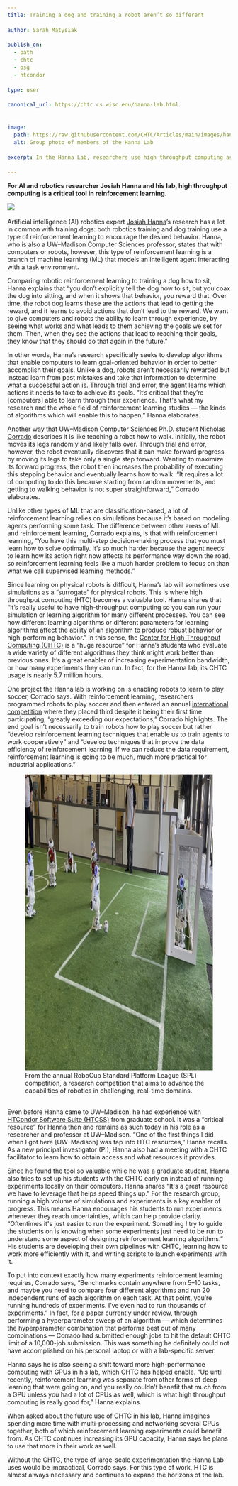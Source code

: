 ```yaml
---
title: Training a dog and training a robot aren’t so different

author: Sarah Matysiak

publish_on:
  - path
  - chtc
  - osg
  - htcondor
  
type: user

canonical_url: https://chtc.cs.wisc.edu/hanna-lab.html


image:
  path: https://raw.githubusercontent.com/CHTC/Articles/main/images/hannalab.png
  alt: Group photo of members of the Hanna Lab
  
excerpt: In the Hanna Lab, researchers use high throughput computing as a critical tool for training robots with reinforcement learning.

---
```


**For AI and robotics researcher Josiah Hanna and his lab, high throughput computing is a critical tool in reinforcement learning.**

![](https://lh7-us.googleusercontent.com/Zcf4iUkUE9DGnTyeEwlSEB7C3kIG7ZJBjpmrinZg5fOePfSDyUlswdbP-vtX6afLo6feWMpdWdtmADolBVAk59YIr8ML2mNviSuUWxlLcyt_fOzr47IWl8fTe6IyeAH4Pvuorvthm4KJA5olu69F62A)


Artificial intelligence (AI) robotics expert [Josiah Hanna](https://pages.cs.wisc.edu/~jphanna/)’s research has a lot in common with training dogs: both robotics training and dog
training use a type of reinforcement learning to encourage the desired behavior. Hanna, who is also a UW–Madison Computer Sciences professor, states that with computers or robots, however, this type of reinforcement learning is a branch of machine learning 
(ML) that models an intelligent agent interacting with a task environment.

  

Comparing robotic reinforcement learning to training a dog how to sit, Hanna explains that “you don’t explicitly tell the dog how to sit, but you coax the dog into sitting, and when it
shows that behavior, you reward that. Over time, the robot dog learns these are the actions that lead to getting the reward, and it learns to avoid actions that don’t lead to the reward. 
We want to give computers and robots the ability to learn through experience, by seeing what works and what leads to them achieving the goals we set for them. Then, when they see the 
actions that lead to reaching their goals, they know that they should do that again in the future.”

  

In other words, Hanna’s research specifically seeks to develop algorithms that enable computers to learn goal-oriented behavior in order to better accomplish their goals. Unlike a dog, 
robots aren’t necessarily rewarded but instead learn from past mistakes and take that information to determine what a successful action is. Through trial and error, the agent learns 
which actions it needs to take to achieve its goals. “It’s critical that they’re [computers] able to learn through their experience. That's what my research and the whole field of 
reinforcement learning studies — the kinds of algorithms which will enable this to happen,” Hanna elaborates.

  

Another way that UW–Madison Computer Sciences Ph.D. student [Nicholas Corrado](https://nicholascorrado.github.io/) describes it is like teaching a robot how to walk. Initially, the
robot moves its legs randomly and likely falls over. Through trial and error, however, the robot eventually discovers that it can make forward progress by moving its legs to take 
only a single step forward. Wanting to maximize its forward progress, the robot then increases the probability of executing this stepping behavior and eventually learns how to walk.
“It requires a lot of computing to do this because starting from random movements, and getting to walking behavior is not super straightforward,” Corrado elaborates.

  

Unlike other types of ML that are classification-based, a lot of reinforcement learning relies on simulations because it’s based on modeling agents performing some task. The difference
between other areas of ML and reinforcement learning, Corrado explains, is that with reinforcement learning, “You have this multi-step decision-making process that you must learn how 
to solve optimally. It’s so much harder because the agent needs to learn how its action right now affects its performance way down the road, so reinforcement learning feels like a much
harder problem to focus on than what we call supervised learning methods.”

  

Since learning on physical robots is difficult, Hanna’s lab will sometimes use simulations as a “surrogate” for physical robots. This is where high throughput computing (HTC) becomes 
a valuable tool. Hanna shares that “it’s really useful to have high-throughput computing so you can run your simulation or learning algorithm for many different processes. You can see
how different learning algorithms or different parameters for learning algorithms affect the ability of an algorithm to produce robust behavior or high-performing behavior.” In this
sense, the [Center for High Throughput Computing (CHTC)](https://chtc.github.io/) is a “huge resource” for Hanna’s students who evaluate a wide variety of different algorithms they 
think might work better than previous ones. It’s a great enabler of increasing experimentation bandwidth, or how many experiments they can run. In fact, for the Hanna lab, its CHTC 
usage is nearly 5.7 million hours.

  

One project the Hanna lab is working on is enabling robots to learn to play soccer, Corrado says. With reinforcement learning, researchers programmed robots to play soccer and then
entered an annual [international competition](https://www.robocup.org/) where they placed third despite it being their first time participating, “greatly exceeding our expectations,”
Corrado highlights. The end goal isn’t necessarily to train robots how to play soccer but rather “develop reinforcement learning techniques that enable us to train agents to work 
cooperatively” and “develop techniques that improve the data efficiency of reinforcement learning. If we can reduce the data requirement, reinforcement learning is going to be much,
much more practical for industrial applications.”

  
<figure class="figure float-end" style="margin-center: 1em">
  <img src='https://raw.githubusercontent.com/CHTC/Articles/main/images/robotsoccer.jpeg' height="667" width="1186" class="figure-img img-fluid rounded" alt="From the annual RoboCup
Standard Platform League (SPL) competition, a research competition that aims to advance the capabilities of robotics in challenging, real-time domains.">
  <figcaption class="figure-caption">From the annual RoboCup Standard Platform League (SPL) competition, a research competition that aims to advance the capabilities of robotics 
in challenging, real-time domains.
<br/></figcaption>
</figure>    

  

<br>Even before Hanna came to UW–Madison, he had experience with [HTCondor Software Suite (HTCSS)](https://htcondor.org/) from graduate school. It was a “critical resource” for Hanna then
and remains as such today in his role as a researcher and professor at UW–Madison. “One of the first things I did when I got here [UW–Madison] was tap into HTC resources,” Hanna recalls.
As a new principal investigator (PI), Hanna also had a meeting with a CHTC facilitator to learn how to obtain access and what resources it provides.

  

Since he found the tool so valuable while he was a graduate student, Hanna also tries to set up his students with the CHTC early on instead of running experiments locally on their 
computers. Hanna shares “It's a great resource we have to leverage that helps speed things up.” For the research group, running a high volume of simulations and experiments is a 
key enabler of progress. This means Hanna encourages his students to run experiments whenever they reach uncertainties, which can help provide clarity. “Oftentimes it's just easier
to run the experiment. Something I try to guide the students on is knowing when some experiments just need to be run to understand some aspect of designing reinforcement learning 
algorithms.” His students are developing their own pipelines with CHTC, learning how to work more efficiently with it, and writing scripts to launch experiments with it.

  

To put into context exactly how many experiments reinforcement learning requires, Corrado says, “Benchmarks contain anywhere from 5–10 tasks, and maybe you need to compare four 
different algorithms and run 20 independent runs of each algorithm on each task. At that point, you’re running hundreds of experiments. I’ve even had to run thousands of experiments.”
In fact, for a paper currently under review, through performing a hyperparameter sweep of an algorithm — which determines the hyperparameter combination that performs best out of 
many combinations — Corrado had submitted enough jobs to hit the default CHTC limit of a 10,000-job submission. This was something he definitely could not have accomplished on his 
personal laptop or with a lab-specific server.

  

Hanna says he is also seeing a shift toward more high-performance computing with GPUs in his lab, which CHTC has helped enable. “Up until recently, reinforcement learning was 
separate from other forms of deep learning that were going on, and you really couldn't benefit that much from a GPU unless you had a lot of CPUs as well, which is what high 
throughput computing is really good for,” Hanna explains.

  

When asked about the future use of CHTC in his lab, Hanna imagines spending more time with multi-processing and networking several CPUs together, both of which reinforcement 
learning experiments could benefit from. As CHTC continues increasing its GPU capacity, Hanna says he plans to use that more in their work as well.

  

Without the CHTC, the type of large-scale experimentation the Hanna Lab uses would be impractical, Corrado says. For this type of work, HTC is almost always necessary and continues
to expand the horizons of the lab.
